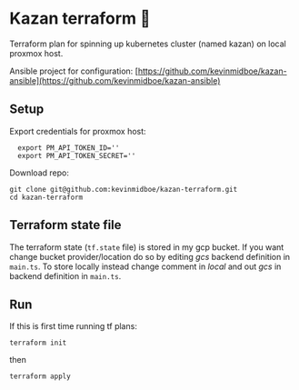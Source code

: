 # Kazan terraform 🧊

Terraform plan for spinning up kubernetes cluster (named kazan) on local proxmox host.

Ansible project for configuration: [https://github.com/kevinmidboe/kazan-ansible](https://github.com/kevinmidboe/kazan-ansible)

## Setup
Export credentials for proxmox host:

```
  export PM_API_TOKEN_ID=''
  export PM_API_TOKEN_SECRET=''
```

Download repo:
```
git clone git@github.com:kevinmidboe/kazan-terraform.git
cd kazan-terraform
```

## Terraform state file
The terraform state (`tf.state` file) is stored in my gcp bucket. If you want change bucket provider/location do so by editing *gcs* backend definition in `main.ts`.
To store locally instead change comment in *local* and out *gcs* in backend definition in `main.ts`.

## Run

If this is first time running tf plans:
```
terraform init
```

then 
```
terraform apply
```
